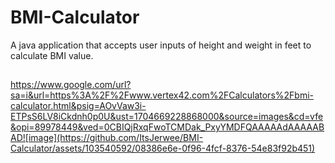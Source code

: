 # BMI-Calculator

A java application that accepts user inputs of height and weight in feet to calculate BMI value.

## 
https://www.google.com/url?sa=i&url=https%3A%2F%2Fwww.vertex42.com%2FCalculators%2Fbmi-calculator.html&psig=AOvVaw3i-ETPsS6LV8iCkdnh0p0U&ust=1704669228868000&source=images&cd=vfe&opi=89978449&ved=0CBIQjRxqFwoTCMDak_PxyYMDFQAAAAAdAAAAABAD![image](https://github.com/ItsJerwee/BMI-Calculator/assets/103540592/08386e6e-0f96-4fcf-8376-54e83f92b451)
